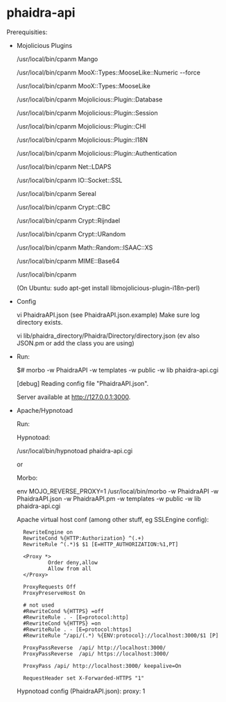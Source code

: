 phaidra-api 
===========

Prerequisities:

* Mojolicious Plugins

  /usr/local/bin/cpanm Mango

  /usr/local/bin/cpanm MooX::Types::MooseLike::Numeric --force

  /usr/local/bin/cpanm MooX::Types::MooseLike

  /usr/local/bin/cpanm Mojolicious::Plugin::Database
  
  /usr/local/bin/cpanm Mojolicious::Plugin::Session
  
  /usr/local/bin/cpanm Mojolicious::Plugin::CHI
  
  /usr/local/bin/cpanm Mojolicious::Plugin::I18N
  
  /usr/local/bin/cpanm Mojolicious::Plugin::Authentication
  
  /usr/local/bin/cpanm Net::LDAPS

  /usr/local/bin/cpanm IO::Socket::SSL

  /usr/local/bin/cpanm Sereal
 
  /usr/local/bin/cpanm Crypt::CBC

  /usr/local/bin/cpanm Crypt::Rijndael

  /usr/local/bin/cpanm Crypt::URandom

  /usr/local/bin/cpanm Math::Random::ISAAC::XS
 
  /usr/local/bin/cpanm MIME::Base64 

  /usr/local/bin/cpanm 
  
  (On Ubuntu: sudo apt-get install libmojolicious-plugin-i18n-perl)


* Config

  vi PhaidraAPI.json (see PhaidraAPI.json.example) Make sure log directory exists.

  vi lib/phaidra_directory/Phaidra/Directory/directory.json (ev also JSON.pm or add the class you are using) 

* Run:

  $# morbo -w PhaidraAPI -w templates -w public -w lib phaidra-api.cgi

  [debug] Reading config file "PhaidraAPI.json".

  Server available at http://127.0.0.1:3000.

* Apache/Hypnotoad

	Run: 
	
	Hypnotoad:
	
	/usr/local/bin/hypnotoad phaidra-api.cgi

	or
		
	Morbo:
	
	env MOJO_REVERSE_PROXY=1 /usr/local/bin/morbo -w PhaidraAPI -w PhaidraAPI.json -w PhaidraAPI.pm -w templates -w public -w lib phaidra-api.cgi
	
	Apache virtual host conf (among other stuff, eg SSLEngine config):
	
		RewriteEngine on
        RewriteCond %{HTTP:Authorization} ^(.+)
        RewriteRule ^(.*)$ $1 [E=HTTP_AUTHORIZATION:%1,PT]

        <Proxy *>
                Order deny,allow
                Allow from all
        </Proxy>

        ProxyRequests Off
        ProxyPreserveHost On

		# not used
        #RewriteCond %{HTTPS} =off
        #RewriteRule . - [E=protocol:http]
        #RewriteCond %{HTTPS} =on
        #RewriteRule . - [E=protocol:https]
        #RewriteRule ^/api/(.*) %{ENV:protocol}://localhost:3000/$1 [P]

        ProxyPassReverse  /api/ http://localhost:3000/
        ProxyPassReverse  /api/ https://localhost:3000/

        ProxyPass /api/ http://localhost:3000/ keepalive=On

        RequestHeader set X-Forwarded-HTTPS "1"

	Hypnotoad config (PhaidraAPI.json):
		proxy: 1	
